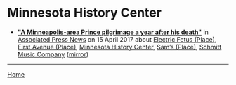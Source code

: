 # Minnesota History Center

 - [**"A Minneapolis-area Prince pilgrimage a year after his death"**](https://apnews.com/c26c137efcb447af86f26bb41e8ac97f) in [Associated Press News](https://apnews.com/) on 15 April 2017 about [Electric Fetus (Place)](../../topics/place/electric-fetus/index.md), [First Avenue (Place)](../../topics/place/first-avenue/index.md), [Minnesota History Center](../../topics/minnesota-history-center/index.md), [Sam’s (Place)](../../topics/place/sam-s/index.md), [Schmitt Music Company](../../topics/schmitt-music-company/index.md) ([mirror](https://web.archive.org/web/*/https://apnews.com/c26c137efcb447af86f26bb41e8ac97f))

----

[Home](../)
